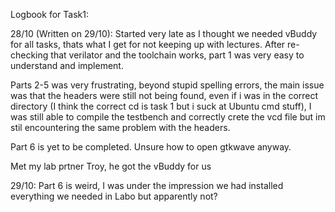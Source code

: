Logbook for Task1:

28/10 (Written on 29/10):
  Started very late as I thought we needed vBuddy for all tasks, thats what I get for not keeping up with lectures.
  After re-checking that verilator and the toolchain works, part 1 was very easy to understand and implement.
  
  Parts 2-5 was very frustrating, beyond stupid spelling errors, the main issue was that the headers were still not being found, even if i was in the correct directory
  (I think the correct cd is task 1 but i suck at Ubuntu cmd stuff), I was still able to compile the testbench and correctly crete the vcd file but im stil 
  encountering the same problem with the headers.
  
  Part 6 is yet to be completed. Unsure how to open gtkwave anyway.
  
  Met my lab prtner Troy, he got the vBuddy for us
  
29/10:
  Part 6 is weird, I was under the impression we had installed everything we needed in Labo but apparently not?
